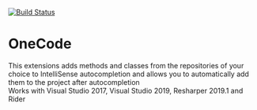 [![Build Status](https://dev.azure.com/lconstantin0753/Abc.MoqComplete/_apis/build/status/Abc-Arbitrage.Abc.MoqComplete?branchName=master)](https://dev.azure.com/lconstantin0753/Abc.MoqComplete/_build/latest?definitionId=2&branchName=master)

# OneCode
This extensions adds methods and classes from the repositories of your choice to IntelliSense autocompletion and allows you to automatically add them to the project after autocompletion<br/>
Works with Visual Studio 2017, Visual Studio 2019, Resharper 2019.1 and Rider
